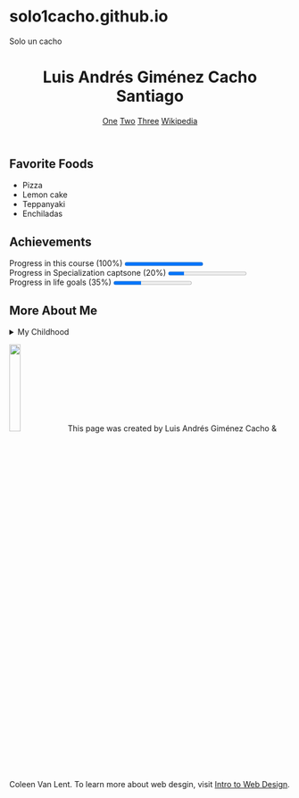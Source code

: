# solo1cacho.github.io
Solo un cacho

<!DOCTYPE html>
<html lang="en">
    <head>
        <meta charset="UTF-8">
        <title>Final project LAGCS</title>
    </head>
    <body>
        <header>
            <h1 class="title01">Luis Andrés Giménez Cacho Santiago</h1>
            <nav>
                <a href="final-project-lagcs.html">One</a>
                <a href="final-project-lagcs.html">Two</a>
                <a href="final-project-lagcs.html">Three</a>
                <a href="https://www.wikipedia.org">Wikipedia</a>
            </nav>
        </header>
        <section>
            <h2 class="title02">Favorite Foods</h2>
            <ul>
                <li>Pizza</li>
                <li>Lemon cake</li>
                <li>Teppanyaki</li>
                <li>Enchiladas</li>
            </ul>
        </section>
        <section>
            <h2 class="title02">Achievements</h2>
            <p>Progress in this course (100%) <progress value="100" max="100">100%</progress><br>
                Progress in Specialization captsone (20%) <progress value="20" max="100">20%</progress><br>
                Progress in life goals (35%) <progress value="35" max="100">35%</progress>
            </p>
        </section>
        <section>
            <h2 class="title02">More About Me</h2>
            <details>
                <summary>My Childhood</summary>
                I was born and raised in Mexico City. I remember how quiet my parent's house was during the night. I miss that silence, that now seems long gone.
            </details>
        </section>
        <footer>
            <p>
                <img src="http://www.intro-webdesign.com/images/newlogo.png" alt="" width="20%">
                This page was created by Luis Andrés Giménez Cacho & Coleen Van Lent. To learn more about web desgin, visit <a href="http://www.intro-webdesign.com">Intro to Web Design</a>.
            </p>
        </footer>
    </body>
</html>
